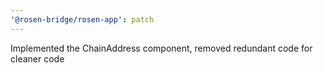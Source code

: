 ```yaml
---
'@rosen-bridge/rosen-app': patch
---
```


Implemented the ChainAddress component, removed redundant code for cleaner code
